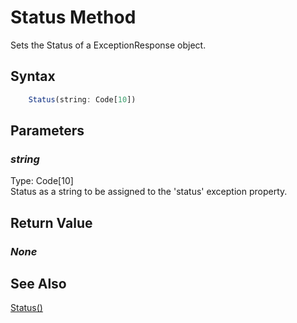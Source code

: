 # Status Method
Sets the Status of a ExceptionResponse object.

## Syntax
```javascript
	Status(string: Code[10])
```

## Parameters
### *string*
Type: Code[10]<br/>
Status as a string to be assigned to the 'status' exception property.

## Return Value
### *None*

## See Also
[Status()](./status1.md)<br />
